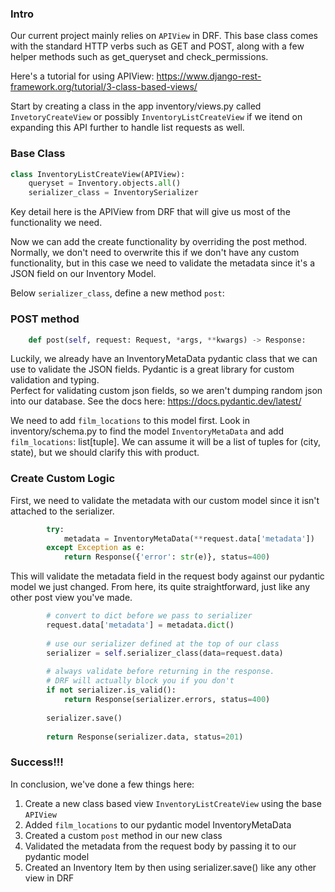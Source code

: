 
### Intro
Our current project mainly relies on `APIView` in DRF.
This base class comes with the standard HTTP verbs such as GET
and POST, along with a few helper methods such as get_queryset and check_permissions.

Here's a tutorial for using APIView:  https://www.django-rest-framework.org/tutorial/3-class-based-views/


Start by creating a class in the app inventory/views.py called 
`InvetoryCreateView` or possibly `InventoryListCreateView` if we
itend on expanding this API further to handle list requests as well.


### Base Class
```python
class InventoryListCreateView(APIView):
    queryset = Inventory.objects.all()
    serializer_class = InventorySerializer
```

Key detail here is the APIView from DRF that will give us most of the functionality we need.

Now we can add the create functionality by overriding the post method. Normally,
we don't need to overwrite this if we don't have any custom functionality, but in this case
we need to validate the metadata since it's a JSON field on our Inventory Model.


Below `serializer_class`, define a new method `post`:


### POST method
```python
    def post(self, request: Request, *args, **kwargs) -> Response:
```

Luckily, we already have an InventoryMetaData pydantic class that we can use to validate
the JSON fields. Pydantic is a great library for custom validation and typing.  
Perfect for validating custom json fields, so we aren't dumping random json into our database.
See the docs here: https://docs.pydantic.dev/latest/

We need to add `film_locations` to this model first.
Look in inventory/schema.py to find the model `InventoryMetaData` and add 
`film_locations`: list[tuple].  We can assume it will be a list of tuples for (city, state), but 
we should clarify this with product.

### Create Custom Logic

First, we need to validate the metadata with our custom model since 
it isn't attached to the serializer.

```python
        try:
            metadata = InventoryMetaData(**request.data['metadata'])
        except Exception as e:
            return Response({'error': str(e)}, status=400)
```

This will validate the metadata field in the request body against our pydantic model we just changed.
From here, its quite straightforward, just like any other post view you've made.

```python
        # convert to dict before we pass to serializer
        request.data['metadata'] = metadata.dict()
        
        # use our serializer defined at the top of our class
        serializer = self.serializer_class(data=request.data)
        
        # always validate before returning in the response.  
        # DRF will actually block you if you don't
        if not serializer.is_valid():
            return Response(serializer.errors, status=400)
        
        serializer.save()
        
        return Response(serializer.data, status=201)
```



### Success!!!

In conclusion, we've done a few things here:

1. Create a new class based view `InventoryListCreateView` using the base `APIView`
2. Added `film_locations` to our pydantic model InventoryMetaData
3. Created a custom `post` method in our new class
4. Validated the metadata from the request body by passing it to our pydantic model
5. Created an Inventory Item by then using serializer.save() like any other view in DRF


